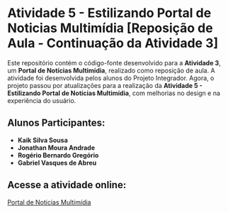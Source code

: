 # Atividade 5 - Estilizando Portal de Noticias Multimídia [Reposição de Aula - Continuação da Atividade 3]

Este repositório contém o código-fonte desenvolvido para a **Atividade 3**, um **Portal de Notícias Multimídia**, realizado como reposição de aula. A atividade foi desenvolvida pelos alunos do Projeto Integrador. 
Agora, o projeto passou por atualizações para a realização da **Atividade 5 - Estilizando Portal de Notícias Multimídia**, com melhorias no design e na experiência do usuário.

## Alunos Participantes:
- **Kaik Silva Sousa**
- **Jonathan Moura Andrade**
- **Rogério Bernardo Gregório**
- **Gabriel Vasques de Abreu**

## Acesse a atividade online:
[Portal de Noticias Multimídia](https://kaikdev.github.io/atividade-3-portal-de-noticias/)
